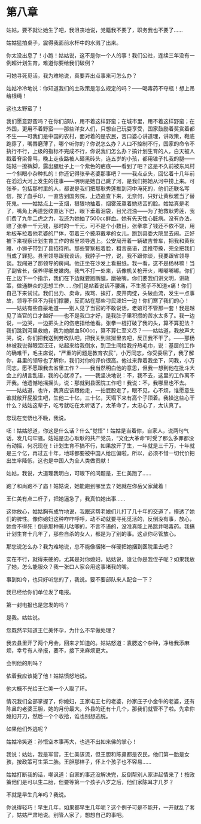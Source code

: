    

# 第八章

姑姑，要不就让她生了吧，我沮丧地说，党籍我不要了，职务我也不要了……

姑姑猛拍桌子，震得我面前水杯中的水溅了出来。

你太没出息了！小跑！姑姑说，这不是你一个人的事！我们公社，连续三年没有一例超计划生育，难道你要给我们破例？

可她寻死觅活，我为难地说，真要弄出点事来可怎么办？

姑姑冷冷地说：你知道我们的土政策是怎么规定的吗？——喝毒药不夺瓶！想上吊给根绳！

这也太野蛮了！

我们愿意野蛮吗？在你们部队，用不着这样野蛮；在城市里，用不着这样野蛮；在外国，更用不着野蛮——那些洋女人们，只想自己玩耍享受，国家鼓励着奖赏着都不生——可我们是中国的农村，面对着的是农民，苦口婆心讲道理，讲政策，鞋底跑穿了，嘴唇磨薄了，哪个听你的？你说怎么办？人口不控制不行，国家的命令不执行不行，上级的指标不完成不行，你说我们怎么办？搞计划生育的人，白天被人戳着脊梁骨骂，晚上走夜路被人砸黑砖头，连五岁的小孩，都用锥子扎我的腿——姑姑一撩裤脚，露出腿肚子上一个紫色的疤痕——看到了吧？这是不久前被东风村一个斜眼小杂种扎的！你还记得张拳老婆那事吧？——我点点头，回忆着十几年前在滔滔大河上发生的往事——明明是她自己跳了河，是我们把她从河中捞上来。可张拳，包括那村里的人，都说是我们把那耿秀莲推到河中淹死的，他们还联名写信，按了血手印，一直告到国务院，上边追查下来，无奈何，只好让黄秋雅当了替死鬼。——姑姑点上一支烟，狠狠地抽着，烟雾笼罩着她悲苦的脸。姑姑真是老了，嘴角上两道竖纹直达下巴，眼下垂着泪袋，目光混浊——为了抢救耿秀莲，我们费了九牛二虎之力，我还为她抽了500cc鲜血。她有先天性心脏病。没有办法，赔了张拳一千元钱，那时的一千元，可不是个小数目。张拳拿了钱还不依不饶，用地板车拉着他老婆的尸体，带着三个披麻戴孝的女儿，跑到县委大院里去闹。正好被下来视察计划生育工作的省里领导遇上。公安局开着一辆破吉普车，把我和黄秋雅、小狮子带到了县招待所。那些警察板着脸，粗言恶语，连推带搡，完全把我们当成了罪犯。县里领导跟我谈话，我脖子一拧，说，我不跟你谈，我要跟省领导谈。我闯进了那领导的房间。他正坐在沙发上看报纸。我一看，这不是杨林嘛！当了副省长，保养得细皮嫩肉。我气不打一处来，话像机关枪开火，嘟嘟嘟嘟。你们在上边下一个指示，我们在下边就要跑断腿，磨破嘴。你们要我们讲文明，讲政策，做通群众的思想工作……你们是站着说话不腰痛，不生孩子不知道×痛！你们自己下来试试。我们出力、卖命，挨骂、挨打，皮开肉绽，头破血流，发生一点事故，领导不但不为我们撑腰，反而站在那些刁民泼妇一边！你们寒了我们的心！——姑姑有些自豪地道——别人见了当官的不敢说话，老娘可不管那一套！我是越见了当官的口才越好——也不是我口才好，是我肚子里积攒的苦水太多了。我一边说，一边哭，一边把头上的伤疤指给他看。张拳一棍打破了我的头，算不算犯法？我们跳到河里救她，我为她献血500cc，算不算仁至义尽？——姑姑道，我放声大哭，说，你们把我送到劳改队吧，把我关到监狱里去吧，反正我不干了。——那杨林被我说得眼泪汪汪，站起来给我倒水，到卫生间给我拧热毛巾，说：基层的工作的确难干，毛主席说，“严重的问题是教育农民”，小万同志，你受委屈了，我了解你，县里的领导也了解你，我们对你的评价很高。他过来靠着我坐下，问我，小万同志，愿不愿跟我去省里工作？——我当然明白他的意思，但我一想到他在批斗大会上的胡言乱语，我的心就凉了。——我坚决地说：不，我不去，这里的工作离不开我。他遗憾地摇摇头，说：那就到县医院工作吧！我说：不，我哪里也不去。——姑姑道，也许，我真应该跟他走，一拍屁股走了，眼不见，心不烦，谁愿意生谁就敞开屁股生吧，生他二十亿，三十亿，天塌下来有高个子顶着。我操这些心干什么？姑姑这辈子，吃亏就吃在太听话了，太革命了，太忠心了，太认真了。

您现在觉悟也不晚，我说。

呸！姑姑怒道，你这是什么话？什么“觉悟”！姑姑是当着你，自家人，说两句气话，发几句牢骚。姑姑是忠心耿耿的共产党员，“文化大革命”时受了那么多罪都没有动摇，何况现在！计划生育不搞不行，如果放开了生，一年就是三千万，十年就是三个亿，再过五十年，地球都要被中国人给压偏啦。所以，必须不惜一切代价把出生率降低，这也是中国人为全人类做贡献！

姑姑，我说，大道理我明白，可眼下的问题是，王仁美跑了……

跑了和尚跑不了庙！姑姑说，她能跑到哪里去？她就在你岳父家藏着！

王仁美有点二杆子，把她逼急了，我真怕她出事……

这你放心，姑姑胸有成竹地说，我跟这帮老娘们儿打了几十年的交道了，摸透了她们的脾性。像你媳妇这种咋咋呼呼，动不动就要寻死觅活的，反倒没有事，放心，她舍不得死！倒是那种蔫儿咕唧的，不言不语的，没准真能上吊跳井喝毒药。我搞计划生育十几年了，那些自杀的女人，都是为了别的事。这点你尽管放心。

那您说怎么办？我为难地说，总不能像捆猪一样硬把她捆到医院里去吧？

实在不行，就得来硬的，尤其是对你媳妇，姑姑说，谁让你是我侄子呢？如果我放了她，怎么能服众？我一张口人家会用这事堵我的嘴。

事到如今，也只好听您的了，我说。要不要部队来人配合一下？

我已经给你们单位发了电报。

第一封电报也是您发的吗？

是我。姑姑说。

您既然早知道王仁美怀孕，为什么不早做处理？

我去县里开了两个月会，回来才知道的。姑姑怒道：袁腮这个杂种，净给我添麻烦，幸亏有人举报，要不，接下来麻烦更大。

会判他的刑吗？

依着我应该毙了他！姑姑愤怒地说。

他大概不光给王仁美一个人取了环。

情况我们全部掌握了，你媳妇，王家屯王七的老婆，孙家庄子小金牛的老婆，还有陈鼻的老婆王胆，她的月份最大。外县的还有十几个，那我们就管不了啦。先拿你媳妇开刀，然后一个个收拾，谁也别想逃脱。

如果他们外逃呢？

姑姑冷笑道：孙悟空本事再大，也逃不出如来佛的掌心！

我说：姑姑，我是军官，王仁美该流，但王胆和陈鼻都是农民，他们第一胎是女孩，按政策可生第二胎。王胆那样子，怀上个孩子也不容易……

姑姑打断我的话，嘲讽道：自家的事还没解决完，反倒帮别人家讲起情来了！按政策他们是可以生二胎，但要等第一个孩子八岁之后，他们家陈耳才几岁？

不就是早生几年吗？我说。

你说得轻巧！早生几年，如果都早生几年呢？这个例子可是不能开，一开就乱了套了，姑姑严肃地说。别管人家了，想想自己的事吧。